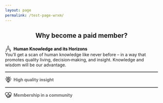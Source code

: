 ```yaml
---
layout: page
permalink: /test-page-wrxm/
---
```


  <!-- Main heading, flush left with space below -->
  <h2 style="margin-bottom:1em; text-align:center!important;">
    Why become a paid member?
  </h2>

  <!-- 1st item (shown by default) -->
  <div data-content="section1" style="
      display: flex!important;
      justify-content: flex-start!important;
      align-items: center!important;
      align-self: flex-start!important;
      text-align: left!important;
      cursor: pointer;
      margin-top: 1em!important;
    ">
    <img src="/assets/images/drawing-compass.png" alt="Knowledge Icon" style="width:1.5em; height:1.5em; margin-right:0.5em; vertical-align:middle;" />
    <span class="tab-label" style="font-weight:bold; color:#000;">
      Human Knowledge and its Horizons
    </span>
  </div>
  <div id="section1" style="align-self:flex-start!important;">
    <p style="margin:0; text-align:left!important;">
      You’ll get a scan of human knowledge like never before – in a way that promotes quality living, decision‑making, and insight. Knowledge and wisdom will be our advantage.
    </p>
  </div>

  <hr style="border:none; border-top:1px solid #666; margin:1em 0;" />

  <!-- 2nd item -->
  <div data-content="section2" style="
      display: flex!important;
      justify-content: flex-start!important;
      align-items: center!important;
      align-self: flex-start!important;
      text-align: left!important;
      cursor: pointer;
      margin-top: 1em!important;
    ">
    <img src="/assets/images/insight.png" alt="Insight Icon" style="width:1.5em; height:1.5em; margin-right:0.5em; vertical-align:middle;" />
    <span class="tab-label" style="font-weight:bold; color:#666;">
      High quality insight
    </span>
  </div>
  <div id="section2" style="display:none; align-self:flex-start!important;">
    <p style="margin:0; text-align:left!important;">
      This means deep, unique insight through weekly articles (and other goodies) in the fields of art, science, philosophy, and technology – amongst others, published right here. Here’s an example of the quality you can expect.
    </p>
  </div>

  <hr style="border:none; border-top:1px solid #666; margin:1em 0;" />

  <!-- 3rd item -->
  <div data-content="section3" style="
      display: flex!important;
      justify-content: flex-start!important;
      align-items: center!important;
      align-self: flex-start!important;
      text-align: left!important;
      cursor: pointer;
      margin-top: 1em!important;
    ">
    <img src="/assets/images/united.png" alt="Community Icon" style="width:1.5em; height:1.5em; margin-right:0.5em; vertical-align:middle;" />
    <span class="tab-label" style="font-weight:bold; color:#666;">
      Membership in a community
    </span>
  </div>
  <div id="section3" style="display:none; align-self:flex-start!important;">
    <p style="margin:0; text-align:left!important;">
      To learn from each other through a community dedicated to ideas, illustrations, e

  <script>
    document.querySelectorAll('[data-content]').forEach(tab => {
      tab.addEventListener('click', () => {
        // Hide all panels
        document.querySelectorAll('div[id^="section"]').forEach(sec => {
          sec.style.display = 'none';
        });
        // Show the clicked panel
        document.getElementById(tab.dataset.content).style.display = 'block';
        // Reset all tab labels to grey
        document.querySelectorAll('.tab-label').forEach(lbl => {
          lbl.style.color = '#666';
        });
        // Set clicked tab label to black
        tab.querySelector('.tab-label').style.color = '#000';
      });
    });
  </script>

